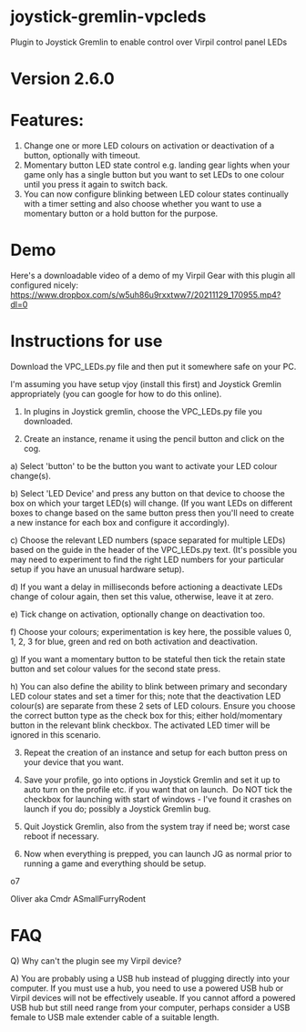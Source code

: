 # joystick-gremlin-vpcleds
Plugin to Joystick Gremlin to enable control over Virpil control panel LEDs

# Version 2.6.0

# Features: 
1) Change one or more LED colours on activation or deactivation of a button, optionally with timeout.
2) Momentary button LED state control e.g. landing gear lights when your game only has a single button but you want to set LEDs to one colour until you press it again to switch back.
3) You can now configure blinking between LED colour states continually with a timer setting and also choose whether you want to 
use a momentary button or a hold button for the purpose.

# Demo
Here's a downloadable video of a demo of my Virpil Gear with this plugin all configured nicely:
https://www.dropbox.com/s/w5uh86u9rxxtww7/20211129_170955.mp4?dl=0

# Instructions for use
Download the VPC_LEDs.py file and then put it somewhere safe on your PC.

I'm assuming you have setup vjoy (install this first) and Joystick Gremlin appropriately (you can google for how to do this online).

1) In plugins in Joystick gremlin, choose the VPC_LEDs.py file you downloaded.

2) Create an instance, rename it using the pencil button and click on the cog.

a) Select 'button' to be the button you want to activate your LED colour change(s).

b) Select 'LED Device' and press any button on that device to choose the box on which your target LED(s) will change.  (If you want LEDs on different boxes to change based on the same button press then you'll need to create a new instance for each box and configure it accordingly).

c) Choose the relevant LED numbers (space separated for multiple LEDs) based on the guide in the header of the VPC_LEDs.py text.
(It's possible you may need to experiment to find the right LED numbers for your particular setup if you have an unusual hardware setup).

d) If you want a delay in milliseconds before actioning a deactivate LEDs change of colour again, then set this value, otherwise, leave it at zero.

e) Tick change on activation, optionally change on deactivation too.

f) Choose your colours; experimentation is key here, the possible values 0, 1, 2, 3 for blue, green and red on both activation and deactivation.

g) If you want a momentary button to be stateful then tick the retain state button and set colour values for the second state press.

h) You can also define the ability to blink between primary and secondary LED colour states and set a timer for this; note that the deactivation LED colour(s) are separate from these 2 sets of LED colours.  Ensure you choose the correct button type as the check box for this; either hold/momentary button in the relevant blink checkbox.  The activated LED timer will be ignored in this scenario.

3) Repeat the creation of an instance and setup for each button press on your device that you want.

4) Save your profile, go into options in Joystick Gremlin and set it up to auto turn on the profile etc. if you want that on launch.  Do NOT tick the checkbox for launching with start of windows - I've found it crashes on launch if you do; possibly a Joystick Gremlin bug.

5) Quit Joystick Gremlin, also from the system tray if need be; worst case reboot if necessary.

6) Now when everything is prepped, you can launch JG as normal prior to running a game and everything should be setup.

o7

Oliver aka Cmdr ASmallFurryRodent

# FAQ
Q) Why can't the plugin see my Virpil device?

A) You are probably using a USB hub instead of plugging directly into your computer.  If you must use a hub, you need to use a powered USB hub or Virpil devices will not be effectively useable.  If you cannot afford a powered USB hub but still need range from your computer, perhaps consider a USB female to USB male extender cable of a suitable length.

